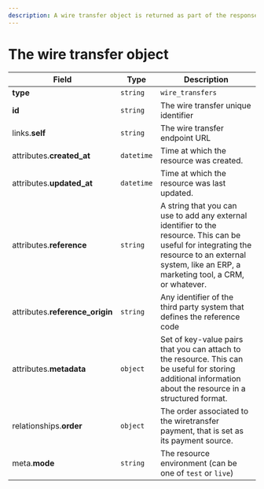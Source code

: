 ```yaml
---
description: A wire transfer object is returned as part of the response body of each successful list, retrieve, create or update API call.
---
```


# The wire transfer object

| Field          | Type     | Description                                  |
| -------------- | -------- | -------------------------------------------- |
| **type**       | `string` | `wire_transfers`                        |
| **id**         | `string` | The wire transfer unique identifier  |
| links.**self** | `string` | The wire transfer endpoint URL       |
| attributes.**created_at** | `datetime` | Time at which the resource was created. |
| attributes.**updated_at** | `datetime` | Time at which the resource was last updated. |
| attributes.**reference** | `string` | A string that you can use to add any external identifier to the resource. This can be useful for integrating the resource to an external system, like an ERP, a marketing tool, a CRM, or whatever. |
| attributes.**reference_origin** | `string` | Any identifier of the third party system that defines the reference code |
| attributes.**metadata** | `object` | Set of key-value pairs that you can attach to the resource. This can be useful for storing additional information about the resource in a structured format. |
| relationships.**order** | `object` | The order associated to the wiretransfer payment, that is set as its payment source. |
| meta.**mode** | `string` | The resource environment \(can be one of `test` or `live`\) |

